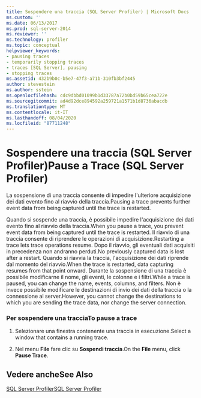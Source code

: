 ```yaml
---
title: Sospendere una traccia (SQL Server Profiler) | Microsoft Docs
ms.custom: ''
ms.date: 06/13/2017
ms.prod: sql-server-2014
ms.reviewer: ''
ms.technology: profiler
ms.topic: conceptual
helpviewer_keywords:
- pausing traces
- temporarily stopping traces
- traces [SQL Server], pausing
- stopping traces
ms.assetid: 432b9b0c-b5e7-47f3-a71b-310fb3bf2445
author: stevestein
ms.author: sstein
ms.openlocfilehash: cdc9dbbd01099b1d33787a72b0bd59b65cea722e
ms.sourcegitcommit: ad4d92dce894592a259721a1571b1d8736abacdb
ms.translationtype: MT
ms.contentlocale: it-IT
ms.lasthandoff: 08/04/2020
ms.locfileid: "87711248"
---
```

# <a name="pause-a-trace-sql-server-profiler"></a><span data-ttu-id="eb02c-102">Sospendere una traccia (SQL Server Profiler)</span><span class="sxs-lookup"><span data-stu-id="eb02c-102">Pause a Trace (SQL Server Profiler)</span></span>
  <span data-ttu-id="eb02c-103">La sospensione di una traccia consente di impedire l'ulteriore acquisizione dei dati evento fino al riavvio della traccia.</span><span class="sxs-lookup"><span data-stu-id="eb02c-103">Pausing a trace prevents further event data from being captured until the trace is restarted.</span></span>  
  
 <span data-ttu-id="eb02c-104">Quando si sospende una traccia, è possibile impedire l'acquisizione dei dati evento fino al riavvio della traccia.</span><span class="sxs-lookup"><span data-stu-id="eb02c-104">When you pause a trace, you prevent event data from being captured until the trace is restarted.</span></span> <span data-ttu-id="eb02c-105">Il riavvio di una traccia consente di riprendere le operazioni di acquisizione.</span><span class="sxs-lookup"><span data-stu-id="eb02c-105">Restarting a trace lets trace operations resume.</span></span> <span data-ttu-id="eb02c-106">Dopo il riavvio, gli eventuali dati acquisiti in precedenza non andranno perduti.</span><span class="sxs-lookup"><span data-stu-id="eb02c-106">No previously captured data is lost after a restart.</span></span> <span data-ttu-id="eb02c-107">Quando si riavvia la traccia, l'acquisizione dei dati riprende dal momento del riavvio.</span><span class="sxs-lookup"><span data-stu-id="eb02c-107">When the trace is restarted, data capturing resumes from that point onward.</span></span> <span data-ttu-id="eb02c-108">Durante la sospensione di una traccia è possibile modificarne il nome, gli eventi, le colonne e i filtri.</span><span class="sxs-lookup"><span data-stu-id="eb02c-108">While a trace is paused, you can change the name, events, columns, and filters.</span></span> <span data-ttu-id="eb02c-109">Non è invece possibile modificare le destinazioni di invio dei dati della traccia o la connessione al server.</span><span class="sxs-lookup"><span data-stu-id="eb02c-109">However, you cannot change the destinations to which you are sending the trace data, nor change the server connection.</span></span>  
  
### <a name="to-pause-a-trace"></a><span data-ttu-id="eb02c-110">Per sospendere una traccia</span><span class="sxs-lookup"><span data-stu-id="eb02c-110">To pause a trace</span></span>  
  
1.  <span data-ttu-id="eb02c-111">Selezionare una finestra contenente una traccia in esecuzione.</span><span class="sxs-lookup"><span data-stu-id="eb02c-111">Select a window that contains a running trace.</span></span>  
  
2.  <span data-ttu-id="eb02c-112">Nel menu **File** fare clic su **Sospendi traccia**.</span><span class="sxs-lookup"><span data-stu-id="eb02c-112">On the **File** menu, click **Pause Trace**.</span></span>  
  
## <a name="see-also"></a><span data-ttu-id="eb02c-113">Vedere anche</span><span class="sxs-lookup"><span data-stu-id="eb02c-113">See Also</span></span>  
 [<span data-ttu-id="eb02c-114">SQL Server Profiler</span><span class="sxs-lookup"><span data-stu-id="eb02c-114">SQL Server Profiler</span></span>](sql-server-profiler.md)  
  
  

